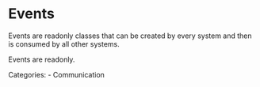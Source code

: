 # Events

Events are readonly classes that can be created by 
every system and then is consumed by all other systems.

Events are readonly.


Categories:
    - Communication